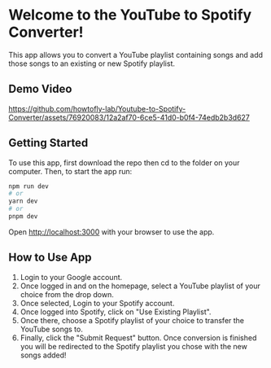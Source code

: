 # Welcome to the YouTube to Spotify Converter!

This app allows you to convert a YouTube playlist containing songs and add those songs to an existing or new Spotify playlist.
##  Demo Video

https://github.com/howtofly-lab/Youtube-to-Spotify-Converter/assets/76920083/12a2af70-6ce5-41d0-b0f4-74edb2b3d627


## Getting Started

To use this app, first download the repo then cd to the folder on your computer. Then, to start the app run:

```bash
npm run dev
# or
yarn dev
# or
pnpm dev
```

Open [http://localhost:3000](http://localhost:3000) with your browser to use the app.

## How to Use App
1. Login to your Google account.
2. Once logged in and on the homepage, select a YouTube playlist of your choice from the drop down.
3. Once selected, Login to your Spotify account.
4. Once logged into Spotify, click on "Use Existing Playlist".
5. Once there, choose a Spotify playlist of your choice to transfer the YouTube songs to.
6. Finally, click the "Submit Request" button. Once conversion is finished you will be redirected to the Spotify playlist you chose with the new songs added!

